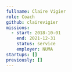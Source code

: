 ```yaml
---
fullname: Claire Vigier
role: Coach
github: clairevigier
missions:
  - start: 2018-10-01
    end: 2021-12-31
    status: service
    employer: NUMA
startups: []
previously: []
---
```

